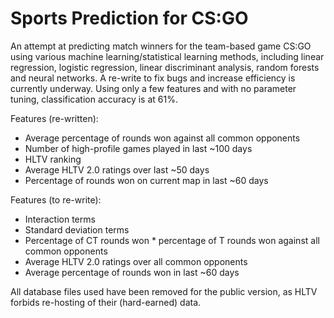 # Sports Prediction for CS:GO

An attempt at predicting match winners for the team-based game CS:GO using various machine learning/statistical learning methods, including linear regression, logistic regression, linear discriminant analysis, random forests and neural networks. A re-write to fix bugs and increase efficiency is currently underway. Using only a few features and with no parameter tuning, classification accuracy is at 61%.

Features (re-written):
- Average percentage of rounds won against all common opponents
- Number of high-profile games played in last ~100 days
- HLTV ranking
- Average HLTV 2.0 ratings over last ~50 days
- Percentage of rounds won on current map in last ~60 days

Features (to re-write):
- Interaction terms
- Standard deviation terms
- Percentage of CT rounds won * percentage of T rounds won against all common opponents
- Average HLTV 2.0 ratings over all common opponents
- Average percentage of rounds won in last ~60 days

All database files used have been removed for the public version, as HLTV forbids re-hosting of their (hard-earned) data.
